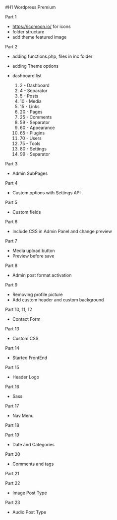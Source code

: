 #H1 Wordpress Premium

Part 1
  - https://icomoon.io/ for icons
  - folder structure
  - add theme featured image

Part 2
  - adding functions.php, files in inc folder
  - adding Theme options
  - dashboard list

      1.   2 - Dashboard
      2.   4 - Separator
      3.   5 - Posts
      4.   10 - Media
      5.   15 - Links
      6.   20 - Pages
      7.   25 - Comments
      8.   59 - Separator
      9.   60 - Appearance
      10.  65 - Plugins
      11.  70 - Users
      12.  75 - Tools
      13.  80 - Settings
      14.  99 - Separator

Part 3
  - Admin SubPages

Part 4
  - Custom options with Settings API

Part 5
  - Custom fields

Part 6
  - Include CSS in Admin Panel and change preview

Part 7
  - Media upload button
  - Preview before save

Part 8
  - Admin post format activation

Part 9
  - Removing profile picture
  - Add custom header and custom background

Part 10, 11, 12
  - Contact Form

Part 13
  - Custom CSS

Part 14
  - Started FrontEnd

Part 15
  - Header Logo

Part 16
  - Sass

Part 17
  - Nav Menu

Part 18

Part 19
  - Date and Categories

Part 20
  - Comments and tags

Part 21

Part 22
  - Image Post Type

Part 23
  - Audio Post Type
